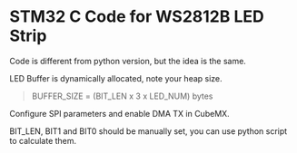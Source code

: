 # STM32 C Code for WS2812B LED Strip

Code is different from python version, but the idea is the same.

LED Buffer is dynamically allocated, note your heap size.

> BUFFER_SIZE = (BIT_LEN x 3 x LED_NUM) bytes

Configure SPI parameters and enable DMA TX in CubeMX.

BIT_LEN, BIT1 and BIT0 should be manually set, you can use python script to calculate them.
